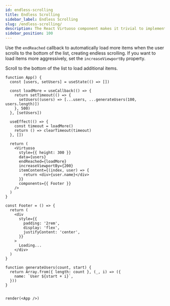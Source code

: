```yaml
---
id: endless-scrolling
title: Endless Scrolling
sidebar_label: Endless Scrolling
slug: /endless-scrolling/
description: The React Virtuoso component makes it trivial to implement infinite scrolling lists in both directions with variably sized items.
sidebar_position: 100
---
```


Use the `endReached` callback to automatically load more items when the user scrolls to the bottom of the list, creating endless scrolling.
If you want to load items more aggressively, set the `increaseViewportBy` property.

Scroll to the bottom of the list to load additional items.

```tsx live noInline
function App() {
  const [users, setUsers] = useState(() => [])

  const loadMore = useCallback(() => {
    return setTimeout(() => {
      setUsers((users) => [...users, ...generateUsers(100, users.length)])
    }, 500)
  }, [setUsers])

  useEffect(() => {
    const timeout = loadMore()
    return () => clearTimeout(timeout)
  }, [])

  return (
    <Virtuoso
      style={{ height: 300 }}
      data={users}
      endReached={loadMore}
      increaseViewportBy={200}
      itemContent={(index, user) => {
        return <div>{user.name}</div>
      }}
      components={{ Footer }}
    />
  )
}

const Footer = () => {
  return (
    <div
      style={{
        padding: '2rem',
        display: 'flex',
        justifyContent: 'center',
      }}
    >
      Loading...
    </div>
  )
}

function generateUsers(count, start) {
  return Array.from({ length: count }, (_, i) => ({
    name: `User ${start + i}`,
  }))
}


render(<App />)
```
